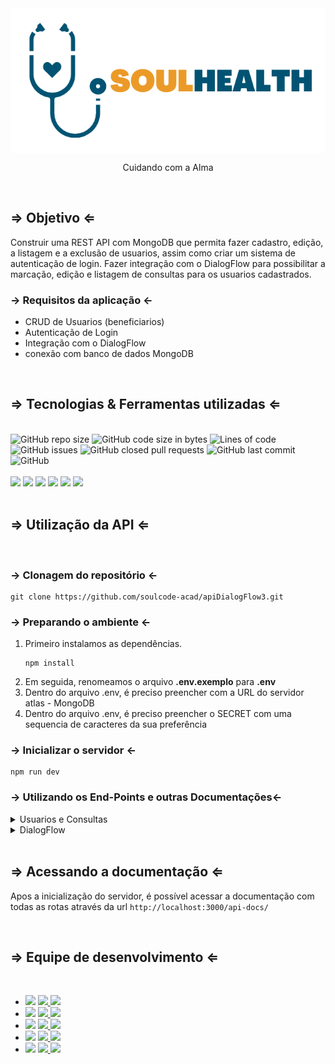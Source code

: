 <div align="center">
  <img align="center"  src="./src/assets/logoPrincipalFinal_corte.png" alt="SoulHeath">
  <p>Cuidando com a Alma</p>
</div>
<br>
<div>
  <h2>&rArr; Objetivo &lArr;</h2>
  <p>Construir uma REST API com MongoDB que permita fazer cadastro, edição, a listagem e a exclusão de usuarios, assim como criar um sistema de autenticação de login. Fazer integração com o DialogFlow para possibilitar a marcação, edição e listagem de consultas para os usuarios cadastrados.</P>
  <h3>&rarr; Requisitos da aplicação &larr; </h3>
  <ul>
    <li> CRUD de Usuarios (beneficiarios)</li>
    <li>Autenticação de Login</li>
    <li>Integração com o DialogFlow</li>
    <li>conexão com banco de dados MongoDB</li>
  </ul>
</div>
<br>
<div>
  <h2>&rArr; Tecnologias & Ferramentas utilizadas &lArr;</h2>
  <br>
  <div>
    <img alt="GitHub repo size" src="https://img.shields.io/github/repo-size/agorasoudev/soul-doacao?style=plastic">
    <img alt="GitHub code size in bytes" src="https://img.shields.io/github/languages/code-size/agorasoudev/soul-doacao?style=plastic">
    <img alt="Lines of code" src="https://img.shields.io/tokei/lines/github.com/agorasoudev/soul-doacao?style=plastic">
    <img alt="GitHub issues" src="https://img.shields.io/github/issues/agorasoudev/soul-doacao?color=red&style=plastic">
    <img alt="GitHub closed pull requests" src="https://img.shields.io/github/issues-pr-closed/agorasoudev/soul-doacao?color=green&style=plastic">
    <img alt="GitHub last commit" src="https://img.shields.io/github/last-commit/agorasoudev/soul-doacao?color=blue&style=plastic">
    <img alt="GitHub" src="https://img.shields.io/github/license/agorasoudev/soul-doacao?color=important&style=plastic">
  </div>
  <br>
  <div>
    <img src="https://img.shields.io/badge/npm-CB3837?style=for-the-badge&logo=npm&logoColor=white">
    <img src="https://img.shields.io/badge/Node.js-339933?style=for-the-badge&logo=nodedotjs&logoColor=white">
    <img src="https://img.shields.io/badge/nodemon-4EA94B?style=for-the-badge&logo=nodemon&logoColor=gray">
    <img src="https://img.shields.io/badge/express.js-%23404d59.svg?style=for-the-badge&logo=express&logoColor=%2361DAFB">
    <img src="https://img.shields.io/badge/MongoDB-4EA94B?style=for-the-badge&logo=mongodb&logoColor=white">
    <img src="https://img.shields.io/badge/Swagger-85EA2D?style=for-the-badge&logo=Swagger&logoColor=white">
  </div>
</div>
<br>
<div>
  <h2>&rArr; Utilização da API &lArr;</h2>
  <br>
  <h3>&rarr; Clonagem do repositório &larr; </h3>

```shell
git clone https://github.com/soulcode-acad/apiDialogFlow3.git
```
  <h3>&rarr; Preparando o ambiente &larr; </h3>
<ol>
<li>Primeiro instalamos as dependências.

```shell
npm install
```
</li>
<li>Em seguida, renomeamos o arquivo <b>.env.exemplo</b> para <b>.env</b></li>
<li>Dentro do arquivo .env, é preciso preencher com a URL do servidor atlas - MongoDB</li>
<li>Dentro do arquivo .env, é preciso preencher o SECRET com uma sequencia de caracteres da sua preferência</li>
</ol>
  

  <h3>&rarr; Inicializar o servidor &larr; </h3>

```shell
npm run dev
```

<h3>&rarr; Utilizando os End-Points e outras Documentações&larr; </h3>
<details>
  <summary>Usuarios e Consultas</summary>
  <ul>
    <li> http://localhost:3000/api-docs/ </li>
  </ul>
</details>
<details>
  <summary>DialogFlow</summary>
  <ul>
    <li> https://cloud.google.com/dialogflow/es/docs  </li>
    <li> <a href="./documentation/ProgramController.md">Programs Controller</a></li>
  </ul>
</details>
</div>
<br>
<div>
<h2>&rArr; Acessando a documentação &lArr;</h2>
<p>Apos a inicialização do servidor, é possível acessar a documentação com todas as rotas através da url <code>http://localhost:3000/api-docs/</code></p>
</div>
<br>
<div>
  <h2>&rArr; Equipe de desenvolvimento &lArr;</h2>
  <br>
  <ul>
    <!-- Silas Sousa -->
    <li>
      <img src="https://img.shields.io/badge/dev-Silas%20Sousa-blueviolet">
      <a href="https://github.com/SilasSousadeJesus">
        <img src="https://img.shields.io/badge/GitHub-100000?&logo=github&logoColor=white">
      </a>
      <a href="https://www.linkedin.com/in/silas-sousa-815628150/">
        <img src="https://img.shields.io/badge/LinkedIn-0077B5?&logo=linkedin&logoColor=white">
      </a>
    </li>
    <!-- Jaqueline Rodrigues  -->
    <li>
      <img src="https://img.shields.io/badge/dev-Jaqueline%20Rodrigues-blueviolet">
      <a href="https://github.com/agorasoudev">
        <img src="https://img.shields.io/badge/GitHub-100000?&logo=github&logoColor=white">
      </a>
      <a href="https://www.linkedin.com/in/jaquelinefcrodrigues/">
        <img src="https://img.shields.io/badge/LinkedIn-0077B5?&logo=linkedin&logoColor=white">
      </a>
    </li>
    <!-- Lucélia Batista -->
    <li>
      <img src="https://img.shields.io/badge/dev-Lucélia%20Batista-blueviolet">
      <a href="https://github.com/Luceliabatista">
        <img src="https://img.shields.io/badge/GitHub-100000?&logo=github&logoColor=white">
      </a>
      <a href="https://www.linkedin.com/in/luceliabatista/">
        <img src="https://img.shields.io/badge/LinkedIn-0077B5?&logo=linkedin&logoColor=white">
      </a>
    </li>
    <!-- Bruno Oliveira -->
    <li>
      <img src="https://img.shields.io/badge/dev-Bruno%20Oliveira-blueviolet">
      <a href="https://github.com/BrunodevOliveira">
        <img src="https://img.shields.io/badge/GitHub-100000?&logo=github&logoColor=white">
      </a>
      <a href="https://www.linkedin.com/in/brunodevoliveira/">
        <img src="https://img.shields.io/badge/LinkedIn-0077B5?&logo=linkedin&logoColor=white">
      </a>
    </li>
    <!-- CamiMSilva -->
    <li>
      <img src="https://img.shields.io/badge/dev-Camila%20Silva-blueviolet">
      <a href="https://github.com/CamiMSilva">
        <img src="https://img.shields.io/badge/GitHub-100000?&logo=github&logoColor=white">
      </a>
      <a href="https://www.linkedin.com/in/">
        <img src="https://img.shields.io/badge/LinkedIn-0077B5?&logo=linkedin&logoColor=white">
      </a>
    </li>
  </ul>
</div>